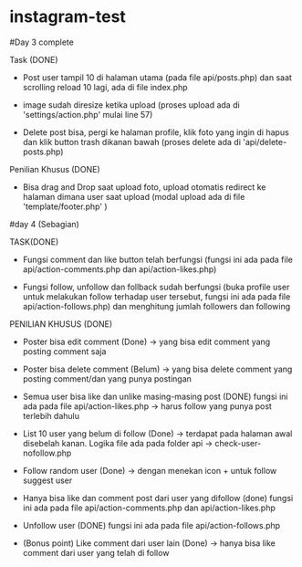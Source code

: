 # instagram-test

#Day 3 complete

Task (DONE)
- Post user tampil 10 di halaman utama (pada file api/posts.php) dan saat scrolling reload 10 lagi, ada di file index.php

- image sudah diresize ketika upload (proses upload ada di 'settings/action.php' mulai line 57)

- Delete post bisa, pergi ke halaman profile, klik foto yang ingin di hapus dan klik button trash dikanan bawah (proses delete ada di 'api/delete-posts.php)

Penilian Khusus (DONE)
- Bisa drag and Drop saat upload foto, upload otomatis redirect ke halaman dimana user saat upload (modal upload ada di file 'template/footer.php' )

#day 4 (Sebagian)

TASK(DONE)
- Fungsi comment dan like button telah berfungsi (fungsi ini ada pada file api/action-comments.php dan api/action-likes.php)

- Fungsi follow, unfollow dan follback sudah berfungsi (buka profile user untuk melakukan follow terhadap user tersebut, fungsi ini ada pada file api/action-follows.php) dan menghitung jumlah followers dan following

PENILIAN KHUSUS (DONE)

- Poster bisa edit comment (Done) -> yang bisa edit comment yang posting comment saja

- Poster bisa delete comment (Belum) -> yang bisa delete comment yang posting comment/dan yang punya postingan

- Semua user bisa like dan unlike masing-masing post (DONE) fungsi ini ada pada file  api/action-likes.php -> harus follow yang punya post terlebih dahulu

- List 10 user yang belum di follow (Done) -> terdapat pada halaman awal disebelah kanan. Logika file ada pada folder api -> check-user-nofollow.php

- Follow random user (Done) -> dengan menekan icon + untuk follow suggest user

- Hanya bisa like dan comment post dari user yang difollow (done) fungsi ini ada pada file api/action-comments.php dan api/action-likes.php

- Unfollow user (DONE) fungsi ini ada pada file api/action-follows.php 

- (Bonus point) Like comment dari user lain (Done) -> hanya bisa like comment dari user yang telah di follow
